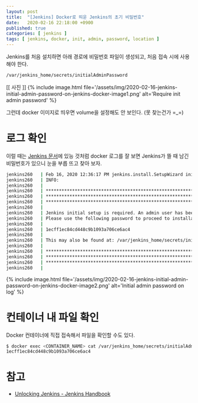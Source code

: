 ```yaml
---
layout: post
title:  "[Jenkins] Docker로 띄운 Jenkins의 초기 비밀번호"
date:   2020-02-16 22:18:00 +0900
published: true
categories: [ jenkins ]
tags: [ jenkins, docker, init, admin, password, location ]
---
```


Jenkins를 처음 설치하면 아래 경로에 비밀번호 파일이 생성되고, 처음 접속 시에 사용해야 한다.

```bash
/var/jenkins_home/secrets/initialAdminPassword
```

[[ 사진 ]]
{% include image.html file='/assets/img/2020-02-16-jenkins-initial-admin-password-on-jenkins-docker-image1.png' alt='Require init admin password' %}


그런데 docker 이미지로 띄우면 volume을 설정해도 안 보인다. (못 찾는건가 =_=)


# 로그 확인

이럴 때는 [Jenkins 문서](https://jenkins.io/doc/book/installing/#setup-wizard)에 있능 것처럼 docker 로그를 잘 보면 Jenkins가 뜰 때 남긴 비밀번호가 있으니 눈을 부릅 뜨고 찾아 보자.

```bash
jenkins260   | Feb 16, 2020 12:36:17 PM jenkins.install.SetupWizard init
jenkins260   | INFO:
jenkins260   |
jenkins260   | *************************************************************
jenkins260   | *************************************************************
jenkins260   | *************************************************************
jenkins260   |
jenkins260   | Jenkins initial setup is required. An admin user has been created and a password generated.
jenkins260   | Please use the following password to proceed to installation:
jenkins260   |
jenkins260   | 1ecff1ec84cd448c9b1093a706ce6ac4
jenkins260   |
jenkins260   | This may also be found at: /var/jenkins_home/secrets/initialAdminPassword
jenkins260   |
jenkins260   | *************************************************************
jenkins260   | *************************************************************
jenkins260   | *************************************************************
jenkins260   |
```

{% include image.html file='/assets/img/2020-02-16-jenkins-initial-admin-password-on-jenkins-docker-image2.png' alt='Initial admin password on log' %}


# 컨테이너 내 파일 확인

Docker 컨테이너에 직접 접속해서 파일을 확인할 수도 있다.

```bash
$ docker exec <CONTAINER_NAME> cat /var/jenkins_home/secrets/initialAdminPassword
1ecff1ec84cd448c9b1093a706ce6ac4
```


# 참고

- [Unlocking Jenkins - Jenkins Handbook](https://jenkins.io/doc/book/installing/#setup-wizard)
